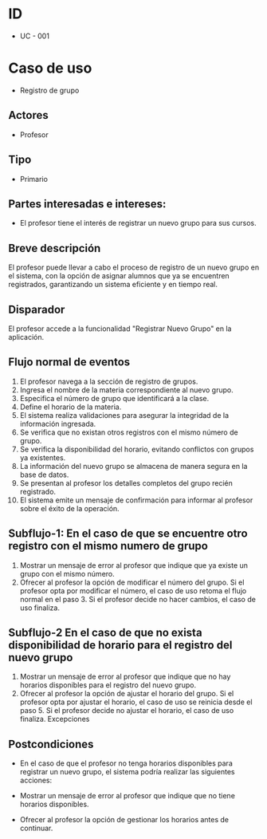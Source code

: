# ID
- UC - 001

# Caso de uso
- Registro de grupo

## Actores
- Profesor

## Tipo
- Primario

## Partes interesadas e intereses:
- El profesor tiene el interés de registrar un nuevo grupo para sus cursos.

## Breve descripción
El profesor puede llevar a cabo el proceso de registro de un nuevo grupo en el sistema, con la opción de asignar alumnos que ya se encuentren registrados, garantizando un sistema eficiente y en tiempo real.

## Disparador
El profesor accede a la funcionalidad "Registrar Nuevo Grupo" en la aplicación.

## Flujo normal de eventos
1. El profesor navega a la sección de registro de grupos.
2. Ingresa el nombre de la materia correspondiente al nuevo grupo.
3. Especifica el número de grupo que identificará a la clase.
4. Define el horario de la materia.
5. El sistema realiza validaciones para asegurar la integridad de la información ingresada.
6. Se verifica que no existan otros registros con el mismo número de grupo.
7. Se verifica la disponibilidad del horario, evitando conflictos con grupos ya existentes.
8. La información del nuevo grupo se almacena de manera segura en la base de datos.
9. Se presentan al profesor los detalles completos del grupo recién registrado.
10. El sistema emite un mensaje de confirmación para informar al profesor sobre el éxito de la operación.

## Subflujo-1: En el caso de que se encuentre otro registro con el mismo numero de grupo
1. Mostrar un mensaje de error al profesor que indique que ya existe un grupo con el mismo número.
2. Ofrecer al profesor la opción de modificar el número del grupo. Si el profesor opta por modificar el número, el caso de uso retoma el flujo normal en el paso 3. Si el profesor decide no hacer cambios, el caso de uso finaliza.

## Subflujo-2 En el caso de que no exista disponibilidad de horario para el registro del nuevo grupo
1. Mostrar un mensaje de error al profesor que indique que no hay horarios disponibles para el registro del nuevo grupo.
2. Ofrecer al profesor la opción de ajustar el horario del grupo. Si el profesor opta por ajustar el horario, el caso de uso se reinicia desde el paso 5. Si el profesor decide no ajustar el horario, el caso de uso finaliza.
Excepciones

## Postcondiciones 

- En el caso de que el profesor no tenga horarios disponibles para registrar un nuevo grupo, el sistema podría realizar las siguientes acciones:

- Mostrar un mensaje de error al profesor que indique que no tiene horarios disponibles.

- Ofrecer al profesor la opción de gestionar los horarios antes de continuar.
